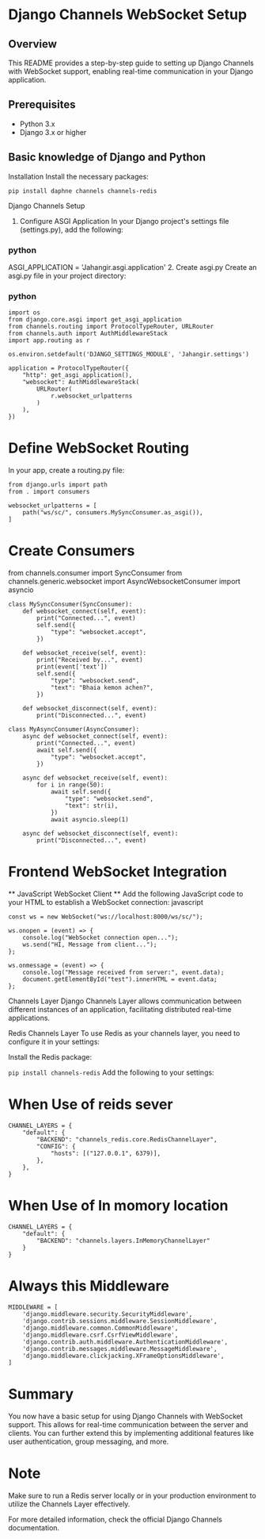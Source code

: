 # Django Channels WebSocket Setup
## Overview
This README provides a step-by-step guide to setting up Django Channels with WebSocket support, enabling real-time communication in your Django application.

## Prerequisites
- Python 3.x
- Django 3.x or higher
## Basic knowledge of Django and Python
Installation
Install the necessary packages:


```
pip install daphne channels channels-redis
```
Django Channels Setup
1. Configure ASGI Application
In your Django project's settings file (settings.py), add the following:

### python
ASGI_APPLICATION = 'Jahangir.asgi.application'
2. Create asgi.py
Create an asgi.py file in your project directory:

### python

```
import os
from django.core.asgi import get_asgi_application
from channels.routing import ProtocolTypeRouter, URLRouter
from channels.auth import AuthMiddlewareStack
import app.routing as r

os.environ.setdefault('DJANGO_SETTINGS_MODULE', 'Jahangir.settings')

application = ProtocolTypeRouter({
    "http": get_asgi_application(),
    "websocket": AuthMiddlewareStack(
        URLRouter(
            r.websocket_urlpatterns
        )
    ),
})
```

# Define WebSocket Routing
In your app, create a routing.py file:
```
from django.urls import path
from . import consumers

websocket_urlpatterns = [
    path("ws/sc/", consumers.MySyncConsumer.as_asgi()),
]
```
# Create Consumers

from channels.consumer import SyncConsumer
from channels.generic.websocket import AsyncWebsocketConsumer
import asyncio

```
class MySyncConsumer(SyncConsumer):
    def websocket_connect(self, event):
        print("Connected...", event)
        self.send({
            "type": "websocket.accept",
        })

    def websocket_receive(self, event):
        print("Received by...", event)
        print(event['text'])
        self.send({
            "type": "websocket.send",
            "text": "Bhaia kemon achen?",
        })

    def websocket_disconnect(self, event):
        print("Disconnected...", event)
```

```
class MyAsyncConsumer(AsyncConsumer):
    async def websocket_connect(self, event):
        print("Connected...", event)
        await self.send({
            "type": "websocket.accept",
        })

    async def websocket_receive(self, event):
        for i in range(50):
            await self.send({
                "type": "websocket.send",
                "text": str(i),
            })
            await asyncio.sleep(1)

    async def websocket_disconnect(self, event):
        print("Disconnected...", event)
```
# Frontend WebSocket Integration
** JavaScript WebSocket Client **
Add the following JavaScript code to your HTML to establish a WebSocket connection:
javascript

```
const ws = new WebSocket("ws://localhost:8000/ws/sc/");

ws.onopen = (event) => {
    console.log("WebSocket connection open...");
    ws.send("HI, Message from client...");
};

ws.onmessage = (event) => {
    console.log("Message received from server:", event.data);
    document.getElementById("test").innerHTML = event.data;
};
```
Channels Layer
Django Channels Layer allows communication between different instances of an application, facilitating distributed real-time applications.

Redis Channels Layer
To use Redis as your channels layer, you need to configure it in your settings:

Install the Redis package:

```pip install channels-redis```
Add the following to your settings:

# When Use of reids sever 
```
CHANNEL_LAYERS = {
    "default": {
        "BACKEND": "channels_redis.core.RedisChannelLayer",
        "CONFIG": {
            "hosts": [("127.0.0.1", 6379)],
        },
    },
}
```
# When Use of In momory location 
```
CHANNEL_LAYERS = {
    "default": {
        "BACKEND": "channels.layers.InMemoryChannelLayer"
    }
}

```
# Always this Middleware
```
MIDDLEWARE = [
    'django.middleware.security.SecurityMiddleware',
    'django.contrib.sessions.middleware.SessionMiddleware',
    'django.middleware.common.CommonMiddleware',
    'django.middleware.csrf.CsrfViewMiddleware',
    'django.contrib.auth.middleware.AuthenticationMiddleware',
    'django.contrib.messages.middleware.MessageMiddleware',
    'django.middleware.clickjacking.XFrameOptionsMiddleware',
]
```

# Summary
You now have a basic setup for using Django Channels with WebSocket support. This allows for real-time communication between the server and clients. You can further extend this by implementing additional features like user authentication, group messaging, and more.

# Note
Make sure to run a Redis server locally or in your production environment to utilize the Channels Layer effectively.

For more detailed information, check the official Django Channels documentation.
